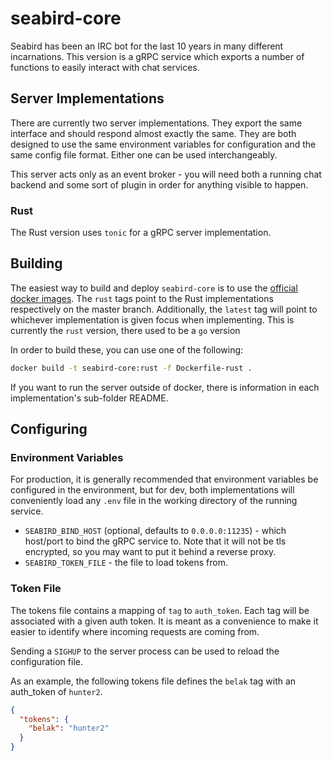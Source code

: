 # seabird-core

Seabird has been an IRC bot for the last 10 years in many different
incarnations. This version is a gRPC service which exports a number of functions
to easily interact with chat services.

## Server Implementations

There are currently two server implementations. They export the same interface
and should respond almost exactly the same. They are both designed to use the
same environment variables for configuration and the same config file format.
Either one can be used interchangeably.

This server acts only as an event broker - you will need both a running chat
backend and some sort of plugin in order for anything visible to happen.

### Rust

The Rust version uses `tonic` for a gRPC server implementation.

## Building

The easiest way to build and deploy `seabird-core` is to use the [official
docker images](https://hub.docker.com/r/seabirdchat/seabird-core). The
`rust` tags point to the Rust implementations respectively on the master
branch. Additionally, the `latest` tag will point to whichever implementation is
given focus when implementing. This is currently the `rust` version, there used to be a `go` version

In order to build these, you can use one of the following:

```sh
docker build -t seabird-core:rust -f Dockerfile-rust .
```

If you want to run the server outside of docker, there is information in each
implementation's sub-folder README.

## Configuring

### Environment Variables

For production, it is generally recommended that environment variables be
configured in the environment, but for dev, both implementations will
conveniently load any `.env` file in the working directory of the running
service.

- `SEABIRD_BIND_HOST` (optional, defaults to `0.0.0.0:11235`) - which host/port to bind
  the gRPC service to. Note that it will not be tls encrypted, so you may want
  to put it behind a reverse proxy.
- `SEABIRD_TOKEN_FILE` - the file to load tokens from.

### Token File

The tokens file contains a mapping of `tag` to `auth_token`. Each tag will be
associated with a given auth token. It is meant as a convenience to make it
easier to identify where incoming requests are coming from.

Sending a `SIGHUP` to the server process can be used to reload the configuration
file.

As an example, the following tokens file defines the `belak` tag with an
auth_token of `hunter2`.

```json
{
  "tokens": {
    "belak": "hunter2"
  }
}
```
